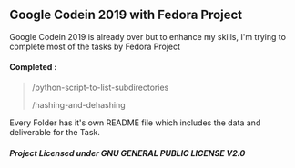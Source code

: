 ## Google Codein 2019 with Fedora Project

Google Codein 2019 is already over but to enhance my skills, I'm trying to complete most of the tasks by Fedora Project

#### Completed : 
> /python-script-to-list-subdirectories
>
> /hashing-and-dehashing

Every Folder has it's own README file which includes the data and deliverable for the Task.

##### Project Licensed under ***GNU GENERAL PUBLIC LICENSE V2.0*** 